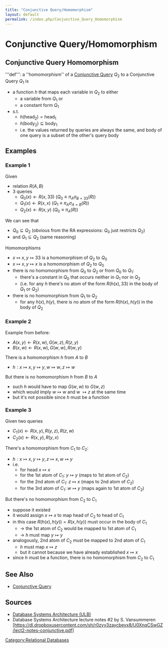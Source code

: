 ```yaml
---
title: "Conjunctive Query/Homomorphism"
layout: default
permalink: /index.php/Conjunctive_Query_Homomorphism
---
```


# Conjunctive Query/Homomorphism

## Conjunctive Query Homomorphism
'''def''': a ''homomorphism'' of a [Conjunctive Query](Conjunctive_Query) $Q_2$ to a Conjunctive Query $Q_1$ is 
- a function $h$ that maps each variable in $Q_2$ to either
  - a variable from $Q_1$ or
  - a constant form $Q_1$
- s.t. 
  - $h(\text{head}_2) = \text{head}_1$
  - $h(\text{body}_2) \subseteq \text{body}_1$
  - i.e. the values returned by queries are always the same, and body of one query is a subset of the other's query body


## Examples
### Example 1
Given
- relation $R(A, B)$ 
- 3 queries
  - $Q_0(x) \leftarrow R(x, 33)$ ($Q_0 \equiv \pi_A \sigma_{B = 33}(R)$)
  - $Q_1(x) \leftarrow R(x, x)$ ($Q_1 \equiv \pi_A \sigma_{A = B}(R)$)
  - $Q_2(x) \leftarrow R(x, y)$ ($Q_0 \equiv \pi_A (R)$)

We can see that 
- $Q_0 \subseteq Q_2$ (obvious from the RA expressions: $Q_0$ just restricts $Q_2$)
- and $Q_1 \subseteq Q_2$ (same reasoning)


Homomorphisms 
- $x \mapsto x, y \mapsto 33$ is a homomorphism of $Q_2$ to $Q_0$
- $x \mapsto x, y \mapsto x$ is a homomorphism of $Q_2$ to $Q_0$
- there is no homomorphism from $Q_0$ to $Q_2$  or from $Q_0$ to $Q_1$:
  - there's a constant in $Q_0$ that occurs neither in $Q_1$ nor in $Q_2$
  - (i.e. for any $h$ there's no atom of the form $R(h(x), 33)$ in the body of $Q_1$ or $Q_2$)
- there is no homomorphism from $Q_1$ to $Q_2$
  - for any $h(x), h(y)$, there is no atom of the form $R(h(x), h(y))$ in the body of $Q_2$


### Example 2
Example from before:
- $A(x, y) \leftarrow R(x, w), G(w, z), R(z, y)$
- $B(x, w) \leftarrow R(x, w), G(w, w), R(w, y)$

There is a homomorphism $h$ from $A$ to $B$
- $h: x \mapsto x, y \mapsto y, w \mapsto w, z \mapsto w$

But there is no homomorphism $h$ from $B$ to $A$
- such $h$ would have to map $G(w, w)$ to $G(w, z)$
- which would imply $w \mapsto w$ and w $\mapsto z$ at the same time
- but it's not possible since $h$ must be a function


### Example 3
Given two queries
- $C_1(x) \leftarrow R(x, y), R(y, z), R(z, w)$
- $C_2(x) \leftarrow R(x, y), R(y, x)$

There's a homomorphism from $C_1$ to $C_2$:
- $h: x \mapsto x, y \mapsto y, z \mapsto x, w \mapsto y$
- i.e.
  - for head $x \mapsto x$
  - for the 1st atom of $C_1$: $y \mapsto y$ (maps to 1st atom of $C_2$)
  - for the 2nd atom of $C_1$: $z \mapsto x$ (maps to 2nd atom of $C_2$)
  - for the 3rd atom of $C_1$: $w \mapsto y$ (maps again to 1st atom of $C_2$)

But there's no homomorphism from $C_2$ to $C_1$
- suppose it existed
- it would assign $x \mapsto x$ to map head of $C_2$ to head of $C_1$
- in this case $R(h(x), h(y)) = R(x, h(y))$ must occur in the body of $C_1$
  - $\to$ the 1st atom of $C_2$ would be mapped to 1st atom of $C_1$
  - $\to$ $h$ must map $y \mapsto y$
- analogously, 2nd atom of $C_2$ must be mapped to 2nd atom of $C_1$
  - $h$ must map $x \mapsto z$
  - but it cannot because we have already established $x \mapsto x$
- since $h$ must be a function, there is no homomorphism from $C_2$ to $C_1$


## See Also
- [Conjunctive Query](Conjunctive_Query)

## Sources
- [Database Systems Architecture (ULB)](Database_Systems_Architecture_(ULB))
- Database Systems Architecture lecture notes #2 by S. Vansummeren [https://dl.dropboxusercontent.com/sh/r0zvy3zaycbevx8/U0XnqCSwGZ/lect2-notes-conjunctive.pdf]


[Category:Relational Databases](Category_Relational_Databases)